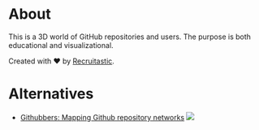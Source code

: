 # About

This is a 3D world of GitHub repositories and users. The purpose is both educational and visualizational.

Created with :heart: by [Recruitastic](http://recruitastic.com/).

# Alternatives

* [Githubbers: Mapping Github repository networks](https://graphcommons.com/graphs/0df3be5d-dcfd-4040-b002-0a504d36d176)
![](https://graphcommons.github.io/hackathons/img/istanbul-2016/Githubbers-graphcommons.png)
